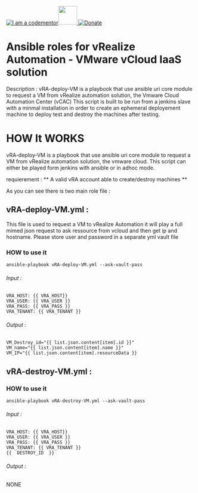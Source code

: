 <a href="http://bitly.com/2grT54q"><img src="https://cdn.codementor.io/badges/i_am_a_codementor_dark.svg" alt="I am a codementor" style="max-width:100%"/></a><a href="http://bitly.com/2grT54q"><img src="http://blogs.vmware.com/management/files/2015/02/vRA-Product-Icon-Mac_0.png" height="50"> 
 [![Donate](https://www.paypalobjects.com/en_US/i/btn/btn_donateCC_LG.gif)](https://www.paypal.me/HAAW)


# Ansible roles for vRealize Automation - VMware vCloud IaaS solution


Description : vRA-deploy-VM is a playbook that use ansible uri core module to request a VM from vRealize automation solution, the Vmware Cloud Automation Center (vCAC)
This script is built to be run from a jenkins slave with a minmal installation in order to create an ephemeral deployement machine to deploy test and destroy the machines after testing. 

HOW It WORKS
================
vRA-deploy-VM is a playbook that use ansible uri core module to request a VM from vRealize automation solution, the vmware cloud.
This script can either be played form jenkins with ansible or in adhoc mode.

requierement : ** A valid vRA account able to create/destroy machines **

As you can see there is two main role file : 

## vRA-deploy-VM.yml :
This file is used to request a VM to vRealize Automation it will play a full mimed json request to ask ressource from vcloud and then get ip and hostname.
Please store user and password in a separate yml vault file

### HOW to use it 
```
ansible-playbook vRA-deploy-VM.yml --ask-vault-pass 
```

###### Input : 
   ```
   VRA_HOST: {{ VRA_HOST}}
   VRA_USER: {{ VRA_USER }}
   VRA_PASS: {{ VRA_PASS }}
   VRA_TENANT: {{ VRA_TENANT }}
   ```

###### Output :
  ```
  VM_Destroy_id="{{ list.json.content[item].id }}" 
  VM_name="{{ list.json.content[item].name }}"  
  VM_IP="{{ list.json.content[item].resourceData }}
 ```

## vRA-destroy-VM.yml : 

### HOW to use it 
```
ansible-playbook vRA-destroy-VM.yml --ask-vault-pass 
```

###### Input : 
   ```
   VRA_HOST: {{ VRA_HOST}}
   VRA_USER: {{ VRA_USER }}
   VRA_PASS: {{ VRA_PASS }}
   VRA_TENANT: {{ VRA_TENANT }}
   {{  DESTROY_ID  }}
   ```
###### Output :
  NONE




